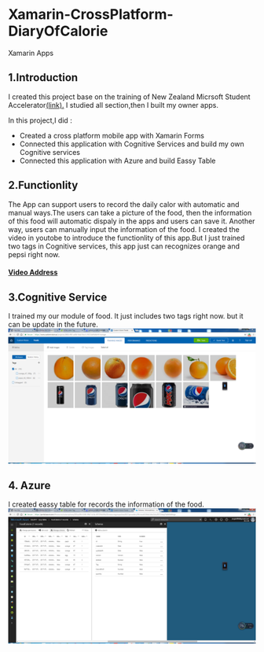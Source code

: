 # Xamarin-CrossPlatform-DiaryOfCalorie
Xamarin Apps
<h2>1.Introduction</h2>
<p>I created this project base on the training of New Zealand Micrsoft Student Accelerator<a href="https://github.com/NZMSA/2017-Phase-1-Module-2">(link).</a>
I studied all section,then I built my owner apps.</p> 
In this project,I did :
                      <ul><li>Created a cross platform mobile app with Xamarin Forms</li>
                           <li>Connected this application with Cognitive Services and build my own Cognitive services</li>
                           <li>Connected this application with Azure and build Eassy Table</li></ul>
<h2>2.Functionlity</h2>
The App can support users to record the daily calor with automatic and manual ways.The users can take a picture of the food, then the 
information of this food will automatic dispaly in the apps and users can save it. Another way, users can manually input the information of the food. I created the video in youtobe to introduce the functionlity of this app.But I just trained two tags in Cognitive services, this app just can recognizes orange and pepsi right now. 
<h4><a href="https://www.youtube.com/watch?v=TSFMPfO6-k0&t=65s">Video Address</a></h4>
<h2> 3.Cognitive Service</h2>
I trained my our module of food. It just includes two tags right now. but it can be update in the future.
<img src="image/a.png"  width="1024"/>
<h2>4. Azure </h2>
I created eassy table for records the information of the food.
<img src="image/b.png"  width="1024"/>
                      
                      

